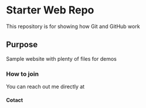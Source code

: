 # Starter Web Repo

This repository is for showing how Git and GitHub work

## Purpose

Sample website with plenty of files for demos

### How to join
You can reach out me directly at


#### Cotact
